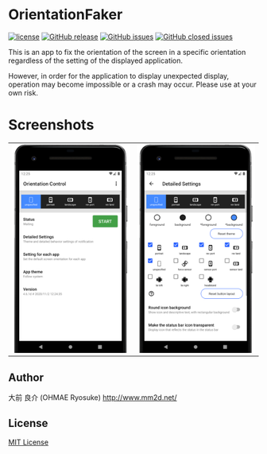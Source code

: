 # OrientationFaker
[![license](https://img.shields.io/github/license/ohmae/OrientationFaker.svg)](./LICENSE)
[![GitHub release](https://img.shields.io/github/release/ohmae/OrientationFaker.svg)](https://github.com/ohmae/OrientationFaker/releases)
[![GitHub issues](https://img.shields.io/github/issues/ohmae/OrientationFaker.svg)](https://github.com/ohmae/OrientationFaker/issues)
[![GitHub closed issues](https://img.shields.io/github/issues-closed/ohmae/OrientationFaker.svg)](https://github.com/ohmae/OrientationFaker/issues?q=is%3Aissue+is%3Aclosed)

This is an app to fix the orientation of the screen in a specific orientation regardless of the setting of the displayed application.

However, in order for the application to display unexpected display, operation may become impossible or a crash may occur.
Please use at your own risk.

# Screenshots

|||
|-|-|
|![](readme/1.png)|![](readme/2.png)|

## Author
大前 良介 (OHMAE Ryosuke)
http://www.mm2d.net/

## License
[MIT License](./LICENSE)

